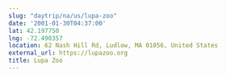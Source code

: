 ```yaml
---
slug: "daytrip/na/us/lupa-zoo"
date: '2001-01-30T04:37:00'
lat: 42.197750
lng: -72.490357
location: 62 Nash Hill Rd, Ludlow, MA 01056, United States
external_url: https://lupazoo.org
title: Lupa Zoo
---
```



